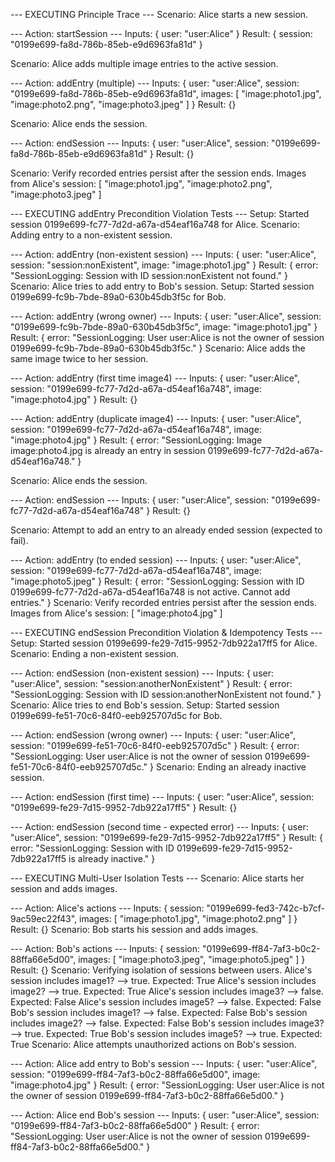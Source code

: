 
--- EXECUTING Principle Trace ---
Scenario: Alice starts a new session.

--- Action: startSession ---
  Inputs: { user: "user:Alice" }
  Result: { session: "0199e699-fa8d-786b-85eb-e9d6963fa81d" }

Scenario: Alice adds multiple image entries to the active session.

--- Action: addEntry (multiple) ---
  Inputs: {
  user: "user:Alice",
  session: "0199e699-fa8d-786b-85eb-e9d6963fa81d",
  images: [ "image:photo1.jpg", "image:photo2.png", "image:photo3.jpeg" ]
}
  Result: {}

Scenario: Alice ends the session.

--- Action: endSession ---
  Inputs: { user: "user:Alice", session: "0199e699-fa8d-786b-85eb-e9d6963fa81d" }
  Result: {}

Scenario: Verify recorded entries persist after the session ends.
Images from Alice's session:  [ "image:photo1.jpg", "image:photo2.png", "image:photo3.jpeg" ]

--- EXECUTING addEntry Precondition Violation Tests ---
Setup: Started session 0199e699-fc77-7d2d-a67a-d54eaf16a748 for Alice.
Scenario: Adding entry to a non-existent session.

--- Action: addEntry (non-existent session) ---
  Inputs: {
  user: "user:Alice",
  session: "session:nonExistent",
  image: "image:photo1.jpg"
}
  Result: {
  error: "SessionLogging: Session with ID session:nonExistent not found."
}
Scenario: Alice tries to add entry to Bob's session.
Setup: Started session 0199e699-fc9b-7bde-89a0-630b45db3f5c for Bob.

--- Action: addEntry (wrong owner) ---
  Inputs: {
  user: "user:Alice",
  session: "0199e699-fc9b-7bde-89a0-630b45db3f5c",
  image: "image:photo1.jpg"
}
  Result: {
  error: "SessionLogging: User user:Alice is not the owner of session 0199e699-fc9b-7bde-89a0-630b45db3f5c."
}
Scenario: Alice adds the same image twice to her session.

--- Action: addEntry (first time image4) ---
  Inputs: {
  user: "user:Alice",
  session: "0199e699-fc77-7d2d-a67a-d54eaf16a748",
  image: "image:photo4.jpg"
}
  Result: {}

--- Action: addEntry (duplicate image4) ---
  Inputs: {
  user: "user:Alice",
  session: "0199e699-fc77-7d2d-a67a-d54eaf16a748",
  image: "image:photo4.jpg"
}
  Result: {
  error: "SessionLogging: Image image:photo4.jpg is already an entry in session 0199e699-fc77-7d2d-a67a-d54eaf16a748."
}

Scenario: Alice ends the session.

--- Action: endSession ---
  Inputs: { user: "user:Alice", session: "0199e699-fc77-7d2d-a67a-d54eaf16a748" }
  Result: {}

Scenario: Attempt to add an entry to an already ended session (expected to fail).

--- Action: addEntry (to ended session) ---
  Inputs: {
  user: "user:Alice",
  session: "0199e699-fc77-7d2d-a67a-d54eaf16a748",
  image: "image:photo5.jpeg"
}
  Result: {
  error: "SessionLogging: Session with ID 0199e699-fc77-7d2d-a67a-d54eaf16a748 is not active. Cannot add entries."
}
Scenario: Verify recorded entries persist after the session ends.
Images from Alice's session:  [ "image:photo4.jpg" ]

--- EXECUTING endSession Precondition Violation & Idempotency Tests ---
Setup: Started session 0199e699-fe29-7d15-9952-7db922a17ff5 for Alice.
Scenario: Ending a non-existent session.

--- Action: endSession (non-existent session) ---
  Inputs: { user: "user:Alice", session: "session:anotherNonExistent" }
  Result: {
  error: "SessionLogging: Session with ID session:anotherNonExistent not found."
}
Scenario: Alice tries to end Bob's session.
Setup: Started session 0199e699-fe51-70c6-84f0-eeb925707d5c for Bob.

--- Action: endSession (wrong owner) ---
  Inputs: { user: "user:Alice", session: "0199e699-fe51-70c6-84f0-eeb925707d5c" }
  Result: {
  error: "SessionLogging: User user:Alice is not the owner of session 0199e699-fe51-70c6-84f0-eeb925707d5c."
}
Scenario: Ending an already inactive session.

--- Action: endSession (first time) ---
  Inputs: { user: "user:Alice", session: "0199e699-fe29-7d15-9952-7db922a17ff5" }
  Result: {}

--- Action: endSession (second time - expected error) ---
  Inputs: { user: "user:Alice", session: "0199e699-fe29-7d15-9952-7db922a17ff5" }
  Result: {
  error: "SessionLogging: Session with ID 0199e699-fe29-7d15-9952-7db922a17ff5 is already inactive."
}

--- EXECUTING Multi-User Isolation Tests ---
Scenario: Alice starts her session and adds images.

--- Action: Alice's actions ---
  Inputs: {
  session: "0199e699-fed3-742c-b7cf-9ac59ec22f43",
  images: [ "image:photo1.jpg", "image:photo2.png" ]
}
  Result: {}
Scenario: Bob starts his session and adds images.

--- Action: Bob's actions ---
  Inputs: {
  session: "0199e699-ff84-7af3-b0c2-88ffa66e5d00",
  images: [ "image:photo3.jpeg", "image:photo5.jpeg" ]
}
  Result: {}
Scenario: Verifying isolation of sessions between users.
Alice's session includes image1? --> true. Expected: True
Alice's session includes image2? --> true. Expected: True
Alice's session includes image3? --> false. Expected: False
Alice's session includes image5? --> false. Expected: False
Bob's session includes image1? --> false. Expected: False
Bob's session includes image2? --> false. Expected: False
Bob's session includes image3? --> true. Expected: True
Bob's session includes image5? --> true. Expected: True
Scenario: Alice attempts unauthorized actions on Bob's session.

--- Action: Alice add entry to Bob's session ---
  Inputs: {
  user: "user:Alice",
  session: "0199e699-ff84-7af3-b0c2-88ffa66e5d00",
  image: "image:photo4.jpg"
}
  Result: {
  error: "SessionLogging: User user:Alice is not the owner of session 0199e699-ff84-7af3-b0c2-88ffa66e5d00."
}

--- Action: Alice end Bob's session ---
  Inputs: { user: "user:Alice", session: "0199e699-ff84-7af3-b0c2-88ffa66e5d00" }
  Result: {
  error: "SessionLogging: User user:Alice is not the owner of session 0199e699-ff84-7af3-b0c2-88ffa66e5d00."
}

